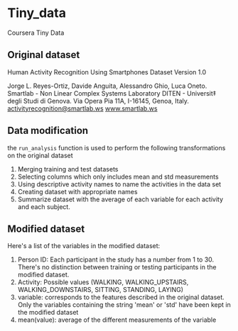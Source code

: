 # Tiny_data
Coursera Tiny Data

## Original dataset

Human Activity Recognition Using Smartphones Dataset
Version 1.0

Jorge L. Reyes-Ortiz, Davide Anguita, Alessandro Ghio, Luca Oneto.
Smartlab - Non Linear Complex Systems Laboratory
DITEN - Universit‡ degli Studi di Genova.
Via Opera Pia 11A, I-16145, Genoa, Italy.
activityrecognition@smartlab.ws
www.smartlab.ws

## Data modification

the `run_analysis` function is used to perform the following transformations on the original dataset

1. Merging training and test datasets
2. Selecting columns which only includes mean and std measurements
3. Using descriptive activity names to name the activities in the data set
4. Creating dataset with appropriate names
5. Summarize dataset with the average of each variable for each activity and each subject.

## Modified dataset

Here's a list of the variables in the modified dataset:

1. Person ID: Each participant in the study has a number from 1 to 30. There's no distinction between training or testing participants in the modified dataset. 
2. Activity: Possible values (WALKING, WALKING_UPSTAIRS, WALKING_DOWNSTAIRS, SITTING, STANDING, LAYING)
3. variable: corresponds to the features described in the original dataset. Only the variables containing the string 'mean' or 'std' have been kept in the modified dataset
4. mean(value): average of the different measurements of the variable 